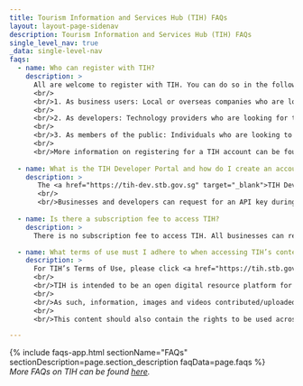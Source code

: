 ```yaml
---
title: Tourism Information and Services Hub (TIH) FAQs
layout: layout-page-sidenav
description: Tourism Information and Services Hub (TIH) FAQs
single_level_nav: true
_data: single-level-nav
faqs:
  - name: Who can register with TIH?
    description: >
      All are welcome to register with TIH. You can do so in the following capacities:
      <br/>
      <br/>1. As business users: Local or overseas companies who are looking to contribute or access information on tourism products and experiences through the TIH website or through direct API integration.
      <br/>
      <br/>2. As developers: Technology providers who are looking for tourism-related information and/or travel software services to power their websites, mobile apps or kiosks via direct API integration.
      <br/>
      <br/>3. As members of the public: Individuals who are looking to access tourism-related images, videos, and other digital assets.
      <br/>
      <br/>More information on registering for a TIH account can be found at this <a href="https://tih.stb.gov.sg/content/tih/en/about_tih/help-centre/start-tih/register-account.html" target="_blank">link</a>.
      
  - name: What is the TIH Developer Portal and how do I create an account for it? 
    description: >
       The <a href="https://tih-dev.stb.gov.sg" target="_blank">TIH Developer Portal</a> provides access to the Product and Experience Listings and Digital Images and Videos via Application Programme Interfaces (APIs). This means that you are integrated directly with TIH, with your updates reflected automatically.
       <br/>
       <br/>Businesses and developers can request for an API key during registration, or in your profile settings. An API key will then be sent to your email, which will grant you access to the TIH APIs to extract content.
      
  - name: Is there a subscription fee to access TIH? 
    description: >
      There is no subscription fee to access TIH. All businesses can register for a free TIH account to gain access to a repository of Singapore destination content and free-to-use travel software services.

  - name: What terms of use must I adhere to when accessing TIH’s content?
    description: >
      For TIH’s Terms of Use, please click <a href="https://tih.stb.gov.sg/content/tih/en/footer/terms-of-use.html" target="_blank">here</a>.
      <br/>
      <br/>TIH is intended to be an open digital resource platform for tourism businesses to have access to information on Singapore’s tourism offerings and travel software services.
      <br/>
      <br/>As such, information, images and videos contributed/uploaded should have global, perpetual, and royalty-free rights that are sub-licensable to third parties. Any modifications, derivatives or adaptations of this content should be permitted.
      <br/>
      <br/>This content should also contain the rights to be used across different platforms (e.g. online, offline, commercial, editorial, and broadcast).

---
```


{% include faqs-app.html sectionName="FAQs" sectionDescription=page.section_description faqData=page.faqs %}
<br/>
_More FAQs on TIH can be found <a href="https://tih.stb.gov.sg/content/tih/en/header/faq.html" target="_blank">here</a>._
